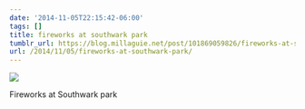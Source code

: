 ```yaml
---
date: '2014-11-05T22:15:42-06:00'
tags: []
title: fireworks at southwark park
tumblr_url: https://blog.millaguie.net/post/101869059826/fireworks-at-southwark-park
url: /2014/11/05/fireworks-at-southwark-park/
---
```


 ![](/tumblr_files/tumblr_nel4e66w7s1qa32dco1_1280.jpg)  

Fireworks at Southwark park